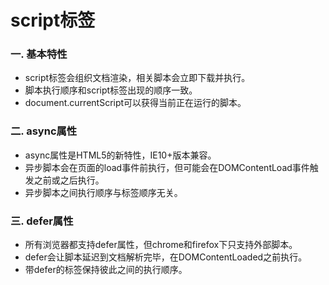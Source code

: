 # script标签

### 一. 基本特性
* script标签会组织文档渲染，相关脚本会立即下载并执行。
* 脚本执行顺序和script标签出现的顺序一致。
* document.currentScript可以获得当前正在运行的脚本。

### 二. async属性
* async属性是HTML5的新特性，IE10+版本兼容。
* 异步脚本会在页面的load事件前执行，但可能会在DOMContentLoad事件触发之前或之后执行。
* 异步脚本之间执行顺序与标签顺序无关。

### 三. defer属性
* 所有浏览器都支持defer属性，但chrome和firefox下只支持外部脚本。
* defer会让脚本延迟到文档解析完毕，在DOMContentLoaded之前执行。
* 带defer的标签保持彼此之间的执行顺序。